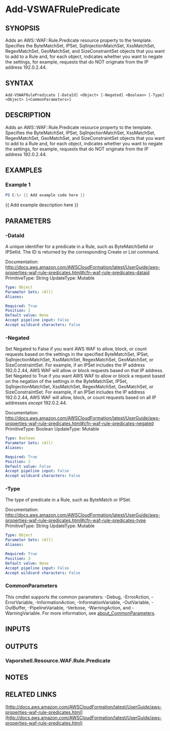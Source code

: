 # Add-VSWAFRulePredicate

## SYNOPSIS
Adds an AWS::WAF::Rule.Predicate resource property to the template.
Specifies the ByteMatchSet, IPSet, SqlInjectionMatchSet, XssMatchSet, RegexMatchSet, GeoMatchSet, and SizeConstraintSet objects that you want to add to a Rule and, for each object, indicates whether you want to negate the settings, for example, requests that do NOT originate from the IP address 192.0.2.44.

## SYNTAX

```
Add-VSWAFRulePredicate [-DataId] <Object> [-Negated] <Boolean> [-Type] <Object> [<CommonParameters>]
```

## DESCRIPTION
Adds an AWS::WAF::Rule.Predicate resource property to the template.
Specifies the ByteMatchSet, IPSet, SqlInjectionMatchSet, XssMatchSet, RegexMatchSet, GeoMatchSet, and SizeConstraintSet objects that you want to add to a Rule and, for each object, indicates whether you want to negate the settings, for example, requests that do NOT originate from the IP address 192.0.2.44.

## EXAMPLES

### Example 1
```powershell
PS C:\> {{ Add example code here }}
```

{{ Add example description here }}

## PARAMETERS

### -DataId
A unique identifier for a predicate in a Rule, such as ByteMatchSetId or IPSetId.
The ID is returned by the corresponding Create or List command.

Documentation: http://docs.aws.amazon.com/AWSCloudFormation/latest/UserGuide/aws-properties-waf-rule-predicates.html#cfn-waf-rule-predicates-dataid
PrimitiveType: String
UpdateType: Mutable

```yaml
Type: Object
Parameter Sets: (All)
Aliases:

Required: True
Position: 1
Default value: None
Accept pipeline input: False
Accept wildcard characters: False
```

### -Negated
Set Negated to False if you want AWS WAF to allow, block, or count requests based on the settings in the specified ByteMatchSet, IPSet, SqlInjectionMatchSet, XssMatchSet, RegexMatchSet, GeoMatchSet, or SizeConstraintSet.
For example, if an IPSet includes the IP address 192.0.2.44, AWS WAF will allow or block requests based on that IP address.
Set Negated to True if you want AWS WAF to allow or block a request based on the negation of the settings in the ByteMatchSet, IPSet, SqlInjectionMatchSet, XssMatchSet, RegexMatchSet, GeoMatchSet, or SizeConstraintSet.
For example, if an IPSet includes the IP address 192.0.2.44, AWS WAF will allow, block, or count requests based on all IP addresses *except* 192.0.2.44.

Documentation: http://docs.aws.amazon.com/AWSCloudFormation/latest/UserGuide/aws-properties-waf-rule-predicates.html#cfn-waf-rule-predicates-negated
PrimitiveType: Boolean
UpdateType: Mutable

```yaml
Type: Boolean
Parameter Sets: (All)
Aliases:

Required: True
Position: 2
Default value: False
Accept pipeline input: False
Accept wildcard characters: False
```

### -Type
The type of predicate in a Rule, such as ByteMatch or IPSet.

Documentation: http://docs.aws.amazon.com/AWSCloudFormation/latest/UserGuide/aws-properties-waf-rule-predicates.html#cfn-waf-rule-predicates-type
PrimitiveType: String
UpdateType: Mutable

```yaml
Type: Object
Parameter Sets: (All)
Aliases:

Required: True
Position: 3
Default value: None
Accept pipeline input: False
Accept wildcard characters: False
```

### CommonParameters
This cmdlet supports the common parameters: -Debug, -ErrorAction, -ErrorVariable, -InformationAction, -InformationVariable, -OutVariable, -OutBuffer, -PipelineVariable, -Verbose, -WarningAction, and -WarningVariable. For more information, see [about_CommonParameters](http://go.microsoft.com/fwlink/?LinkID=113216).

## INPUTS

## OUTPUTS

### Vaporshell.Resource.WAF.Rule.Predicate
## NOTES

## RELATED LINKS

[http://docs.aws.amazon.com/AWSCloudFormation/latest/UserGuide/aws-properties-waf-rule-predicates.html](http://docs.aws.amazon.com/AWSCloudFormation/latest/UserGuide/aws-properties-waf-rule-predicates.html)

